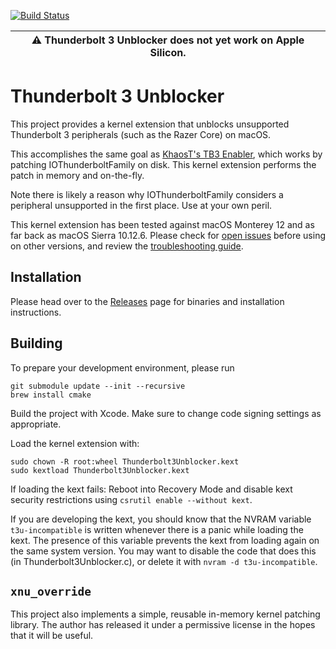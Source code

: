 [![Build Status](https://travis-ci.org/rgov/Thunderbolt3Unblocker.svg?branch=master)](https://travis-ci.org/rgov/Thunderbolt3Unblocker)

| :warning: Thunderbolt 3 Unblocker does not yet work on Apple Silicon. |
|-----------------------------------------------------------------------|

# Thunderbolt 3 Unblocker

This project provides a kernel extension that unblocks unsupported Thunderbolt
3 peripherals (such as the Razer Core) on macOS.

This accomplishes the same goal as [KhaosT's TB3 Enabler][tb3-enabler], which
works by patching IOThunderboltFamily on disk. This kernel extension performs
the patch in memory and on-the-fly.

[tb3-enabler]: https://github.com/KhaosT/tb3-enabler

Note there is likely a reason why IOThunderboltFamily considers a peripheral
unsupported in the first place. Use at your own peril.

This kernel extension has been tested against macOS Monterey 12 and as far
back as macOS Sierra 10.12.6. Please check for [open issues][issues] before
using on other versions, and review the [troubleshooting guide][trouble].

[issues]: https://github.com/rgov/Thunderbolt3Unblocker/issues
[trouble]: https://github.com/rgov/Thunderbolt3Unblocker/wiki/Troubleshooting


## Installation

Please head over to the [Releases][] page for binaries and installation
instructions.

[Releases]: https://github.com/rgov/Thunderbolt3Unblocker/releases


## Building

To prepare your development environment, please run

    git submodule update --init --recursive
    brew install cmake

Build the project with Xcode. Make sure to change code signing settings as
appropriate.

Load the kernel extension with:

    sudo chown -R root:wheel Thunderbolt3Unblocker.kext
    sudo kextload Thunderbolt3Unblocker.kext

If loading the kext fails: Reboot into Recovery Mode and disable kext security
restrictions using `csrutil enable --without kext`.

If you are developing the kext, you should know that the NVRAM variable `t3u-incompatible` is written whenever there is a panic while loading the kext. The presence of this variable prevents the kext from loading again on the same system version. You may want to disable the code that does this (in Thunderbolt3Unblocker.c), or delete it with `nvram -d t3u-incompatible`.


## `xnu_override`

This project also implements a simple, reusable in-memory kernel patching
library. The author has released it under a permissive license in the hopes
that it will be useful.
